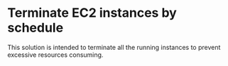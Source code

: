 # Terminate EC2 instances by schedule

This solution is intended to terminate all the running instances 
to prevent excessive resources consuming.

